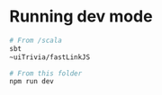 # Running dev mode
```bash
# From /scala
sbt
~uiTrivia/fastLinkJS

# From this folder
npm run dev
```